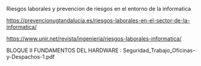Riesgos laborales y prevencion de riesgos en el entorno de la informatica

https://prevencionugtandalucia.es/riesgos-laborales-en-el-sector-de-la-informatica/

https://www.unir.net/revista/ingenieria/riesgos-laborales-informatica/

BLOQUE II FUNDAMENTOS DEL HARDWARE : Seguridad_Trabajo_Oficinas-y-Despachos-1.pdf
